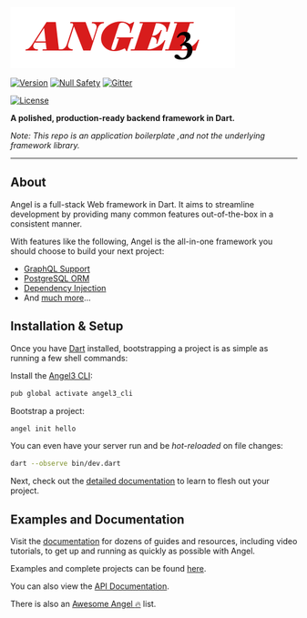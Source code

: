[![Angel 3 Framework](./logo3.png)](https://github.com/dukefirehawk/angel)

[![Version](https://img.shields.io/badge/pub-v4.0.0-brightgreen)](https://pub.dartlang.org/packages/angel3_framework)
[![Null Safety](https://img.shields.io/badge/null-safety-brightgreen)](https://dart.dev/null-safety)
[![Gitter](https://img.shields.io/gitter/room/angel_dart/discussion)](https://gitter.im/angel_dart/discussion)

[![License](https://img.shields.io/github/license/dukefirehawk/angel)](https://github.com/dukefirehawk/boilerplates/blob/angel3-orm/LICENSE)

**A polished, production-ready backend framework in Dart.**

*Note: This repo is an application boilerplate ,and not the underlying framework library.*

-----
## About
Angel is a full-stack Web framework in Dart. It aims to
streamline development by providing many common features
out-of-the-box in a consistent manner.

With features like the following, Angel is the all-in-one framework you should choose to build your next project:
* [GraphQL Support](https://github.com/dukefirehawk/angel/tree/master/packages/graphql)
* [PostgreSQL ORM](https://github.com/dukefirehawk/angel/tree/master/packages/orm)
* [Dependency Injection](https://angel3-docs.dukefirehawk.com/guides/dependency-injection)
* And [much more](https://github.com/dukefirehawk/angel)...

## Installation & Setup

Once you have [Dart](https://dart.dev/get-dart) installed, bootstrapping a project is as simple as running a few shell commands:

Install the [Angel3 CLI](https://github.com/dukefirehawk/angel3-cli):

```bash
pub global activate angel3_cli
```

Bootstrap a project:

```bash
angel init hello
```

You can even have your server run and be *hot-reloaded* on file changes:

```bash
dart --observe bin/dev.dart
```

Next, check out the [detailed documentation](https://angel3-docs.dukefirehawk.com/guides) to learn to flesh out your project.

## Examples and Documentation
Visit the [documentation](https://angel3-docs.dukefirehawk.com/guides)
for dozens of guides and resources, including video tutorials,
to get up and running as quickly as possible with Angel.

Examples and complete projects can be found
[here](https://github.com/dukefirehawk/angel3-examples).


You can also view the [API Documentation](https://pub.dev/documentation/angel3_framework/latest/).

There is also an [Awesome Angel :fire:](https://github.com/dukefirehawk/angel3-awesome) list.

